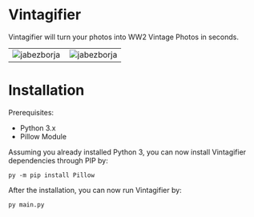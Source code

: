 # Vintagifier
Vintagifier will turn your photos into WW2 Vintage Photos in seconds.

<table style="margin-top: 5px;">
  <tr>
    <td valign="top"><img align="left" src="https://user-images.githubusercontent.com/64759159/150678732-45a0d6f6-2a55-4480-8849-c08872467a0d.png" alt="jabezborja" /></td>
    <td valign="top"><img align="center" src="https://user-images.githubusercontent.com/64759159/150678623-3848eed5-6adb-427c-9683-06ce5846d3a2.png" alt="jabezborja" /></td>
  </tr>
</table>


# Installation

Prerequisites:
- Python 3.x
- Pillow Module

Assuming you already installed Python 3, you can now install Vintagifier dependencies through PIP by:
```
py -m pip install Pillow
```

After the installation, you can now run Vintagifier by:
```
py main.py
```
